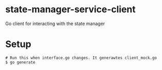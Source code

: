 # state-manager-service-client
Go client for interacting with the state manager

# Setup
```shell
# Run this when interface.go changes. It generawtes client_mock.go
$ go generate
```